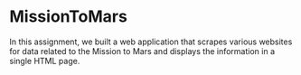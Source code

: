 # MissionToMars
In this assignment, we  built a web application that scrapes various websites for data related to the Mission to Mars and displays the information in a single HTML page. 

